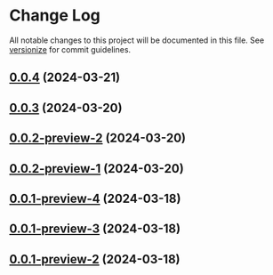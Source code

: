 # Change Log

All notable changes to this project will be documented in this file. See [versionize](https://github.com/versionize/versionize) for commit guidelines.


<a name="0.0.4"></a>
## [0.0.4](https://www.github.com/aheintz/hzcache/releases/tag/v0.0.4) (2024-03-21)

<a name="0.0.3"></a>
## [0.0.3](https://www.github.com/aheintz/hzcache/releases/tag/v0.0.3) (2024-03-20)

<a name="0.0.2-preview-2"></a>
## [0.0.2-preview-2](https://www.github.com/aheintz/hzcache/releases/tag/v0.0.2-preview-2) (2024-03-20)

<a name="0.0.2-preview-1"></a>
## [0.0.2-preview-1](https://www.github.com/aheintz/hzcache/releases/tag/v0.0.2-preview-1) (2024-03-20)

<a name="0.0.1-preview-4"></a>
## [0.0.1-preview-4](https://www.github.com/aheintz/hzcache/releases/tag/v0.0.1-preview-4) (2024-03-18)

<a name="0.0.1-preview-3"></a>
## [0.0.1-preview-3](https://www.github.com/aheintz/hzcache/releases/tag/v0.0.1-preview-3) (2024-03-18)

<a name="0.0.1-preview-2"></a>
## [0.0.1-preview-2](https://www.github.com/aheintz/hzcache/releases/tag/v0.0.1-preview-2) (2024-03-18)

